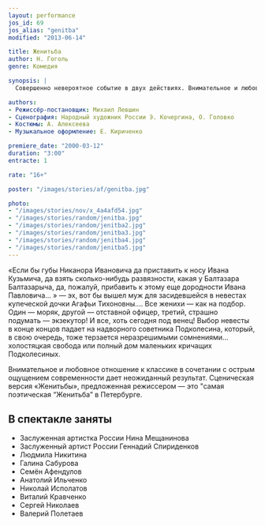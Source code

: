 ```yaml
---
layout: performance
jos_id: 69
jos_alias: "genitba"
modified: "2013-06-14"

title: Женитьба
author: Н. Гоголь
genre: Комедия

synopsis: |
  Совершенно невероятное событие в двух действиях. Внимательное и любовное отношение к классике в сочетании с острым ощущением современности дает неожиданный результат. Сценическая версия Женитьбы, предложенная режиссером — это самая поэтическая «Женитьба» в Петербурге.

authors:
- Режиссёр-постановщик: Михаил Левшин
- Сценография: Народный художник России Э. Кочергина, О. Головко
- Костюмы: А. Алексеева
- Музыкальное оформление: Е. Кириченко

premiere_date: "2000-03-12"
duration: "3:00"
entracte: 1

rate: "16+"

poster: "/images/stories/af/genitba.jpg"

photo:
- "/images/stories/nov/x_4a4afd54.jpg"
- "/images/stories/random/jenitba.jpg"
- "/images/stories/random/jenitba2.jpg"
- "/images/stories/random/jenitba3.jpg"
- "/images/stories/random/jenitba4.jpg"
- "/images/stories/random/jenitba5.jpg"
---
```


«Если бы губы Никанора Ивановича да приставить к носу Ивана Кузьмича, да взять сколько-нибудь развязности, какая у Балтазара Балтазарыча, да, пожалуй, прибавить к этому еще дородности Ивана Павловича... » — эх, вот бы вышел муж для засидевшейся в невестах купеческой дочки Агафьи Тихоновны.... Все женихи — как на подбор. Один — моряк, другой — отставной офицер, третий, страшно подумать — экзекутор! И все, хоть сегодня под венец! Выбор невесты в конце концов падает на надворного советника Подколесина, который, в свою очередь, тоже терзается неразрешимыми сомнениями... холостяцкая свобода или полный дом маленьких кричащих Подколесиных.

Внимательное и любовное отношение к классике в сочетании с острым ощущением современности дает неожиданный результат. Сценическая версия «Женитьбы», предложенная режиссером — это "самая поэтическая “Женитьба” в Петербурге.


## В спектакле заняты

- Заслуженная артистка России Нина Мещанинова
- Заслуженный артист России Геннадий Спириденков
- Людмила Никитина
- Галина Сабурова
- Семён Афендулов
- Анатолий Ильченко
- Николай Исполатов
- Виталий Кравченко
- Сергей Николаев
- Валерий Полетаев